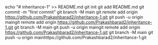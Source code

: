 echo "# inheritance-1" >> README.md
git init
git add README.md
git commit -m "first commit"
git branch -M main
git remote add origin https://github.com/Prakashbarad2/inheritance-1.git
git push -u origin maingit remote add origin https://github.com/Prakashbarad2/inheritance-1.git
git branch -M main
git push -u origin maingit remote add origin https://github.com/Prakashbarad2/inheritance-1.git
git branch -M main
git push -u origin mainhttps://github.com/Prakashbarad2/inheritance-1.git

